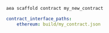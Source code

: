 ``` bash
aea scaffold contract my_new_contract
```

``` yaml
contract_interface_paths:
    ethereum: build/my_contract.json
```

